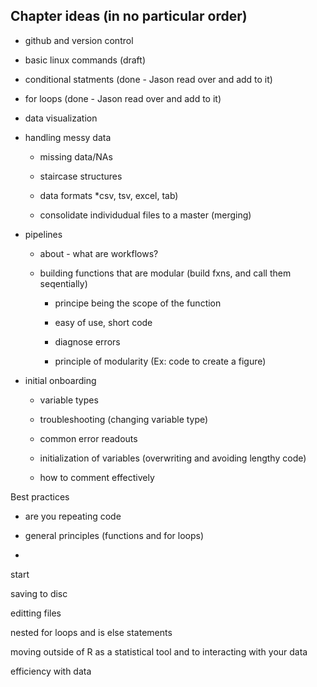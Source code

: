 

## Chapter ideas (in no particular order) 

* github and version control 

* basic linux commands (draft) 

* conditional statments (done - Jason read over and add to it)

* for loops (done - Jason read over and add to it)

* data visualization 



* handling messy data 

	- missing data/NAs

	- staircase structures
	
	- data formats *csv, tsv, excel, tab)

	- consolidate individudual files to a master (merging)

* pipelines

	- about - what are workflows? 

	- building functions that are modular (build fxns, and call them seqentially) 

		- principe being the scope of the function 

		- easy of use, short code 

		- diagnose errors 

		- principle of modularity (Ex: code to create a figure) 



* initial onboarding 

	- variable types 
	
	- troubleshooting (changing variable type) 

	- common error readouts 

	- initialization of variables (overwriting and avoiding lengthy code)

	- how to comment effectively 

 

Best practices

* are you repeating code 

* general principles (functions and for loops) 

*  

start


saving to disc

editting files

nested for loops and is else statements 

moving outside of R as a statistical tool and to interacting with your data 

efficiency with data 
